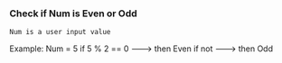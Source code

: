 ### Check if Num is Even or Odd
	Num is a user input value
Example:
	Num = 5
	if 5 % 2 == 0 ---> then Even
	if not        ---> then Odd